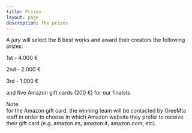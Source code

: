 ```yaml
---
title: Prizes
layout: page
description: The prizes
---
```

A jury will select the 8 best works and award their creators the following prizes:

1st - 4.000 &euro;

2nd - 2.000 &euro;

3rd - 1.000 &euro;


and five Amazon gift cards (200 &euro;) for our finalsts 


Note:<br/>for the Amazon gift card, the winning team will be contacted by GreeMta staff in order to choose in which Amazon website they prefer to receive their gift card (e.g. amazon.es, amazon.it, amazon.com, etc).
